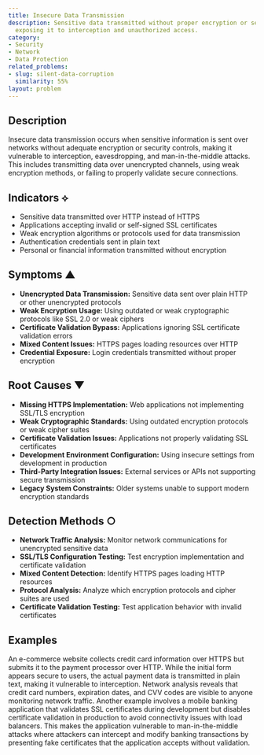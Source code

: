 ```yaml
---
title: Insecure Data Transmission
description: Sensitive data transmitted without proper encryption or security controls,
  exposing it to interception and unauthorized access.
category:
- Security
- Network
- Data Protection
related_problems:
- slug: silent-data-corruption
  similarity: 55%
layout: problem
---
```


## Description

Insecure data transmission occurs when sensitive information is sent over networks without adequate encryption or security controls, making it vulnerable to interception, eavesdropping, and man-in-the-middle attacks. This includes transmitting data over unencrypted channels, using weak encryption methods, or failing to properly validate secure connections.

## Indicators ⟡

- Sensitive data transmitted over HTTP instead of HTTPS
- Applications accepting invalid or self-signed SSL certificates
- Weak encryption algorithms or protocols used for data transmission
- Authentication credentials sent in plain text
- Personal or financial information transmitted without encryption

## Symptoms ▲

- **Unencrypted Data Transmission:** Sensitive data sent over plain HTTP or other unencrypted protocols
- **Weak Encryption Usage:** Using outdated or weak cryptographic protocols like SSL 2.0 or weak ciphers
- **Certificate Validation Bypass:** Applications ignoring SSL certificate validation errors
- **Mixed Content Issues:** HTTPS pages loading resources over HTTP
- **Credential Exposure:** Login credentials transmitted without proper encryption

## Root Causes ▼

- **Missing HTTPS Implementation:** Web applications not implementing SSL/TLS encryption
- **Weak Cryptographic Standards:** Using outdated encryption protocols or weak cipher suites
- **Certificate Validation Issues:** Applications not properly validating SSL certificates
- **Development Environment Configuration:** Using insecure settings from development in production
- **Third-Party Integration Issues:** External services or APIs not supporting secure transmission
- **Legacy System Constraints:** Older systems unable to support modern encryption standards

## Detection Methods ○

- **Network Traffic Analysis:** Monitor network communications for unencrypted sensitive data
- **SSL/TLS Configuration Testing:** Test encryption implementation and certificate validation
- **Mixed Content Detection:** Identify HTTPS pages loading HTTP resources
- **Protocol Analysis:** Analyze which encryption protocols and cipher suites are used
- **Certificate Validation Testing:** Test application behavior with invalid certificates

## Examples

An e-commerce website collects credit card information over HTTPS but submits it to the payment processor over HTTP. While the initial form appears secure to users, the actual payment data is transmitted in plain text, making it vulnerable to interception. Network analysis reveals that credit card numbers, expiration dates, and CVV codes are visible to anyone monitoring network traffic. Another example involves a mobile banking application that validates SSL certificates during development but disables certificate validation in production to avoid connectivity issues with load balancers. This makes the application vulnerable to man-in-the-middle attacks where attackers can intercept and modify banking transactions by presenting fake certificates that the application accepts without validation.